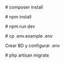 <p># composer install </p>
<p># npm install</p>
<p># npm run dev</p>
<p># cp .env.example .env</p>
<p>Crear BD y configurar .env</p>
<p># php artisan migrate</p>
